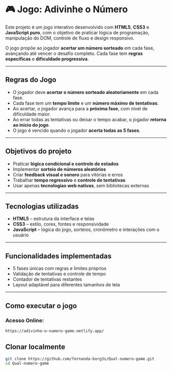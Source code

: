 # 🎮 Jogo: Adivinhe o Número

Este projeto é um jogo interativo desenvolvido com **HTML5**, **CSS3** e **JavaScript puro**, com o objetivo de praticar lógica de programação, manipulação do DOM, controle de fluxo e design responsivo.

O jogo propõe ao jogador **acertar um número sorteado** em cada fase, avançando até vencer o desafio completo. Cada fase tem **regras específicas** e **dificuldade progressiva**.

---

## Regras do Jogo

- O jogador deve **acertar o número sorteado aleatoriamente** em cada fase.
- Cada fase tem um **tempo limite** e um **número máximo de tentativas**.
- Ao acertar, o jogador avança para a **próxima fase**, com nível de dificuldade maior.
- Ao errar todas as tentativas ou deixar o tempo acabar, o jogador **retorna ao início do jogo**.
- O jogo é vencido quando o jogador **acerta todas as 5 fases**.

---

## Objetivos do projeto

- Praticar **lógica condicional e controle de estados**
- Implementar **sorteio de números aleatórios**
- Criar **feedback visual e sonoro** para vitórias e erros
- Trabalhar **tempo regressivo** e **controle de tentativas**
- Usar apenas **tecnologias web nativas**, sem bibliotecas externas

---

## Tecnologias utilizadas

- **HTML5** – estrutura da interface e telas
- **CSS3** – estilo, cores, fontes e responsividade
- **JavaScript** – lógica do jogo, sorteios, cronômetro e interações com o usuário

---

## Funcionalidades implementadas

- 5 fases únicas com regras e limites próprios
- Validação de tentativas e controle de tempo
- Contador de tentativas restantes
- Layout adaptável para diferentes tamanhos de tela

---

## Como executar o jogo

### Acesso Online:
```bash
https://adivinhe-o-numero-game.netlify.app/
```
## Clonar localmente
```bash
git clone https://github.com/fernanda-borg3s/Qual-numero-game.git
cd Qual-numero-game
